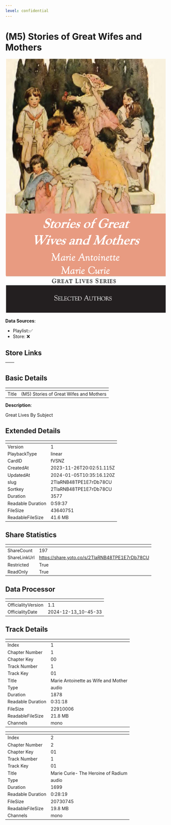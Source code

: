 ```yaml
---
level: confidential
---
```

#  (M5) Stories of Great Wifes and Mothers 

![card_[fVSNZ].png](../../img/cards/card_[fVSNZ].png)

**Data Sources**: 

- Playlist:✅
- Store: ❌


## Store Links

| <!-- --> | <!-- --> |
| - | - |


## Basic Details

| <!-- --> | <!-- --> |
| - | - |
| Title |  (M5) Stories of Great Wifes and Mothers  |

**Description**:

Great Lives By Subject


## Extended Details

| <!-- --> | <!-- --> |
| - | - |
| Version | 1 |
| PlaybackType | linear |
| CardID | fVSNZ |
| CreatedAt | 2023-11-26T20:02:51.115Z |
| UpdatedAt | 2024-01-05T10:35:16.120Z |
| slug | 2TlaRNB48TPE1E7rDb78CU |
| Sortkey | 2TlaRNB48TPE1E7rDb78CU |
| Duration | 3577 |
| Readable Duration | 0:59:37 |
| FileSize | 43640751 |
| ReadableFileSize | 41.6 MB |


## Share Statistics

| <!-- --> | <!-- --> |
| - | - |
| ShareCount | 197 |
| ShareLinkUrl | https://share.yoto.co/s/2TlaRNB48TPE1E7rDb78CU |
| Restricted | True |
| ReadOnly | True |


## Data Processor

| <!-- --> | <!-- --> |
| - | - |
| OfficialityVersion | 1.1
| OfficialityDate | 2024-12-13_10-45-33


## Track Details

| <!-- --> | <!-- --> |
| - | - |
| Index | 1 |
| Chapter Number | 1 |
| Chapter Key | 00 |
| Track Number | 1 |
| Track Key | 01 |
| Title | Marie Antoinette as Wife and Mother |
| Type | audio |
| Duration | 1878 |
| Readable Duration | 0:31:18 |
| FileSize | 22910006 |
| ReadableFileSize | 21.8 MB |
| Channels | mono |

| <!-- --> | <!-- --> |
| - | - |
| Index | 2 |
| Chapter Number | 2 |
| Chapter Key | 01 |
| Track Number | 1 |
| Track Key | 01 |
| Title | Marie Curie- The Heroine of Radium |
| Type | audio |
| Duration | 1699 |
| Readable Duration | 0:28:19 |
| FileSize | 20730745 |
| ReadableFileSize | 19.8 MB |
| Channels | mono |

